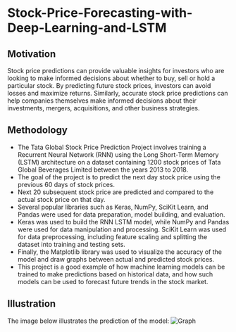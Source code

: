 # Stock-Price-Forecasting-with-Deep-Learning-and-LSTM

## Motivation
Stock price predictions can provide valuable insights for investors who are looking to make informed decisions about whether to buy, sell or hold a particular stock. By predicting future stock prices, investors can avoid losses and maximize returns. Similarly, accurate stock price predictions can help companies themselves make informed decisions about their investments, mergers, acquisitions, and other business strategies.

## Methodology
*	The Tata Global Stock Price Prediction Project involves training a Recurrent Neural Network (RNN) using the Long Short-Term Memory (LSTM) architecture on a dataset containing 1200 stock prices of Tata Global Beverages Limited between the years 2013 to 2018.
*	The goal of the project is to predict the next day stock price using the previous 60 days of stock prices.
* Next 20 subsequent stock price are predicted and compared to the actual stock price on that day.
*	Several popular libraries such as Keras, NumPy, SciKit Learn, and Pandas were used for data preparation, model building, and evaluation. 
*	Keras was used to build the RNN LSTM model, while NumPy and Pandas were used for data manipulation and processing. SciKit Learn was used for data preprocessing, including feature scaling and splitting the dataset into training and testing sets.
*	Finally, the Matplotlib library was used to visualize the accuracy of the model and draw graphs between actual and predicted stock prices. 
*	This project is a good example of how machine learning models can be trained to make predictions based on historical data, and how such models can be used to forecast future trends in the stock market.



## Illustration
The image below illustrates the prediction of the model:
![Graph](https://user-images.githubusercontent.com/110412621/228909233-1862d591-089b-46d4-a47d-9a9794f2d129.jpg)
